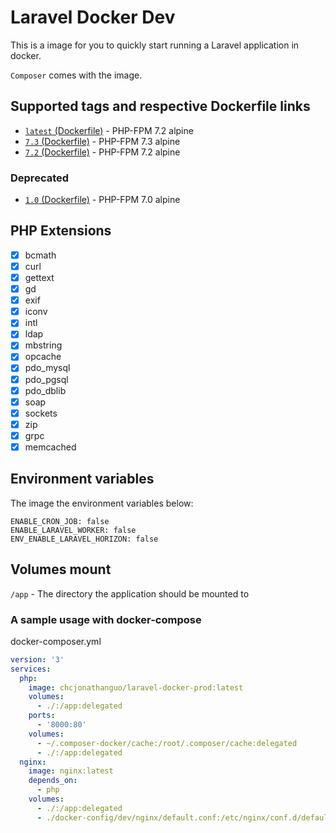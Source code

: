 # Laravel Docker Dev

This is a image for you to quickly start running a Laravel application in docker.

`Composer` comes with the image.

## Supported tags and respective Dockerfile links

- [`latest` (Dockerfile)](https://github.com/JonathanGuo/laravel-docker-dev/blob/master/Dockerfile) - PHP-FPM 7.2 alpine
- [`7.3` (Dockerfile)](https://github.com/JonathanGuo/laravel-docker-prod/blob/7.3/Dockerfile) - PHP-FPM 7.3 alpine
- [`7.2` (Dockerfile)](https://github.com/JonathanGuo/laravel-docker-prod/blob/7.2/Dockerfile) - PHP-FPM 7.2 alpine

### Deprecated
- [`1.0` (Dockerfile)](https://github.com/JonathanGuo/laravel-docker-dev/blob/1.0/Dockerfile) - PHP-FPM 7.0 alpine

## PHP Extensions

- [x] bcmath
- [x] curl
- [x] gettext
- [x] gd
- [x] exif
- [x] iconv
- [x] intl
- [x] ldap
- [x] mbstring
- [x] opcache
- [x] pdo_mysql
- [x] pdo_pgsql
- [x] pdo_dblib
- [x] soap
- [x] sockets
- [x] zip
- [x] grpc
- [x] memcached

## Environment variables

The image the environment variables below:

```
ENABLE_CRON_JOB: false
ENABLE_LARAVEL_WORKER: false
ENV_ENABLE_LARAVEL_HORIZON: false
```

## Volumes mount

`/app` - The directory the application should be mounted to

### A sample usage with docker-compose

docker-composer.yml


```yml
version: '3'
services:
  php:
    image: chcjonathanguo/laravel-docker-prod:latest
    volumes:
      - ./:/app:delegated
    ports:
      - '8000:80'
    volumes:
      - ~/.composer-docker/cache:/root/.composer/cache:delegated
      - ./:/app:delegated
  nginx:
    image: nginx:latest
    depends_on:
      - php
    volumes:
      - ./:/app:delegated
      - ./docker-config/dev/nginx/default.conf:/etc/nginx/conf.d/default.conf
```

